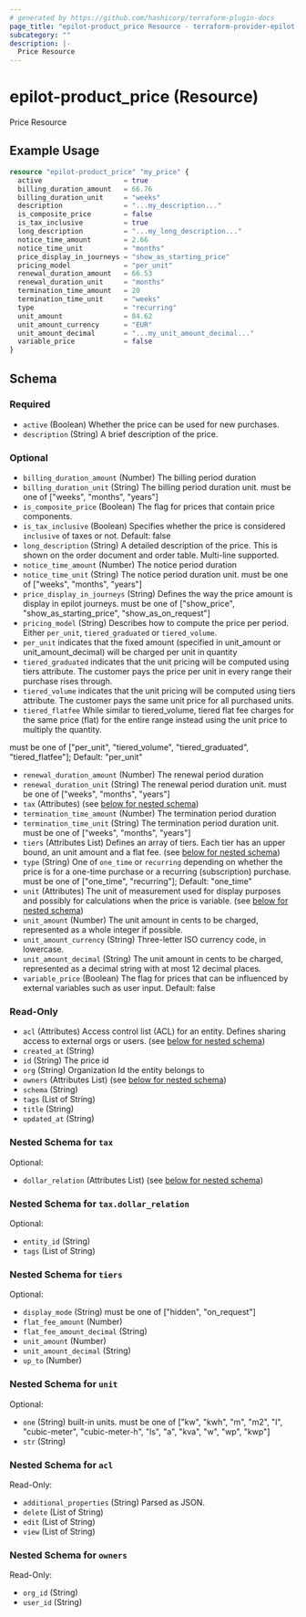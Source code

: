 ```yaml
---
# generated by https://github.com/hashicorp/terraform-plugin-docs
page_title: "epilot-product_price Resource - terraform-provider-epilot-product"
subcategory: ""
description: |-
  Price Resource
---
```


# epilot-product_price (Resource)

Price Resource

## Example Usage

```terraform
resource "epilot-product_price" "my_price" {
  active                    = true
  billing_duration_amount   = 66.76
  billing_duration_unit     = "weeks"
  description               = "...my_description..."
  is_composite_price        = false
  is_tax_inclusive          = true
  long_description          = "...my_long_description..."
  notice_time_amount        = 2.66
  notice_time_unit          = "months"
  price_display_in_journeys = "show_as_starting_price"
  pricing_model             = "per_unit"
  renewal_duration_amount   = 66.53
  renewal_duration_unit     = "months"
  termination_time_amount   = 20
  termination_time_unit     = "weeks"
  type                      = "recurring"
  unit_amount               = 84.62
  unit_amount_currency      = "EUR"
  unit_amount_decimal       = "...my_unit_amount_decimal..."
  variable_price            = false
}
```

<!-- schema generated by tfplugindocs -->
## Schema

### Required

- `active` (Boolean) Whether the price can be used for new purchases.
- `description` (String) A brief description of the price.

### Optional

- `billing_duration_amount` (Number) The billing period duration
- `billing_duration_unit` (String) The billing period duration unit. must be one of ["weeks", "months", "years"]
- `is_composite_price` (Boolean) The flag for prices that contain price components.
- `is_tax_inclusive` (Boolean) Specifies whether the price is considered `inclusive` of taxes or not. Default: false
- `long_description` (String) A detailed description of the price. This is shown on the order document and order table. Multi-line supported.
- `notice_time_amount` (Number) The notice period duration
- `notice_time_unit` (String) The notice period duration unit. must be one of ["weeks", "months", "years"]
- `price_display_in_journeys` (String) Defines the way the price amount is display in epilot journeys. must be one of ["show_price", "show_as_starting_price", "show_as_on_request"]
- `pricing_model` (String) Describes how to compute the price per period. Either `per_unit`, `tiered_graduated` or `tiered_volume`.
- `per_unit` indicates that the fixed amount (specified in unit_amount or unit_amount_decimal) will be charged per unit in quantity
- `tiered_graduated` indicates that the unit pricing will be computed using tiers attribute. The customer pays the price per unit in every range their purchase rises through.
- `tiered_volume` indicates that the unit pricing will be computed using tiers attribute. The customer pays the same unit price for all purchased units.
- `tiered_flatfee` While similar to tiered_volume, tiered flat fee charges for the same price (flat) for the entire range instead using the unit price to multiply the quantity.

must be one of ["per_unit", "tiered_volume", "tiered_graduated", "tiered_flatfee"]; Default: "per_unit"
- `renewal_duration_amount` (Number) The renewal period duration
- `renewal_duration_unit` (String) The renewal period duration unit. must be one of ["weeks", "months", "years"]
- `tax` (Attributes) (see [below for nested schema](#nestedatt--tax))
- `termination_time_amount` (Number) The termination period duration
- `termination_time_unit` (String) The termination period duration unit. must be one of ["weeks", "months", "years"]
- `tiers` (Attributes List) Defines an array of tiers. Each tier has an upper bound, an unit amount and a flat fee. (see [below for nested schema](#nestedatt--tiers))
- `type` (String) One of `one_time` or `recurring` depending on whether the price is for a one-time purchase or a recurring (subscription) purchase. must be one of ["one_time", "recurring"]; Default: "one_time"
- `unit` (Attributes) The unit of measurement used for display purposes and possibly for calculations when the price is variable. (see [below for nested schema](#nestedatt--unit))
- `unit_amount` (Number) The unit amount in cents to be charged, represented as a whole integer if possible.
- `unit_amount_currency` (String) Three-letter ISO currency code, in lowercase.
- `unit_amount_decimal` (String) The unit amount in cents to be charged, represented as a decimal string with at most 12 decimal places.
- `variable_price` (Boolean) The flag for prices that can be influenced by external variables such as user input. Default: false

### Read-Only

- `acl` (Attributes) Access control list (ACL) for an entity. Defines sharing access to external orgs or users. (see [below for nested schema](#nestedatt--acl))
- `created_at` (String)
- `id` (String) The price id
- `org` (String) Organization Id the entity belongs to
- `owners` (Attributes List) (see [below for nested schema](#nestedatt--owners))
- `schema` (String)
- `tags` (List of String)
- `title` (String)
- `updated_at` (String)

<a id="nestedatt--tax"></a>
### Nested Schema for `tax`

Optional:

- `dollar_relation` (Attributes List) (see [below for nested schema](#nestedatt--tax--dollar_relation))

<a id="nestedatt--tax--dollar_relation"></a>
### Nested Schema for `tax.dollar_relation`

Optional:

- `entity_id` (String)
- `tags` (List of String)



<a id="nestedatt--tiers"></a>
### Nested Schema for `tiers`

Optional:

- `display_mode` (String) must be one of ["hidden", "on_request"]
- `flat_fee_amount` (Number)
- `flat_fee_amount_decimal` (String)
- `unit_amount` (Number)
- `unit_amount_decimal` (String)
- `up_to` (Number)


<a id="nestedatt--unit"></a>
### Nested Schema for `unit`

Optional:

- `one` (String) built-in units. must be one of ["kw", "kwh", "m", "m2", "l", "cubic-meter", "cubic-meter-h", "ls", "a", "kva", "w", "wp", "kwp"]
- `str` (String)


<a id="nestedatt--acl"></a>
### Nested Schema for `acl`

Read-Only:

- `additional_properties` (String) Parsed as JSON.
- `delete` (List of String)
- `edit` (List of String)
- `view` (List of String)


<a id="nestedatt--owners"></a>
### Nested Schema for `owners`

Read-Only:

- `org_id` (String)
- `user_id` (String)


